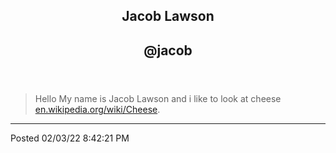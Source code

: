 
<html>
	<body>
	<article>
	<header>
		<h1>Jacob Lawson</h1>
		<h2>@jacob</h2>
			</header>
<blockquote>
	Hello My name is Jacob Lawson and i like to look at cheese <a href="https://www.youtube.com/watch?v=iik25wqIuFo" target"_blank">en.wikipedia.org/wiki/Cheese</a>.
		</blockquote>
		<hr />
		<footer>
			<p>Posted <time>02/03/22 8:42:21 PM</time></p>
		</footer>
		</article>
		</body>
		</html>
			
